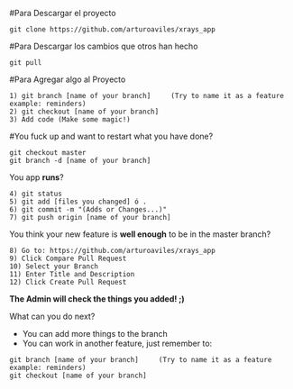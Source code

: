 #Para Descargar el proyecto
```
git clone https://github.com/arturoaviles/xrays_app
```

#Para Descargar los cambios que otros han hecho
```
git pull
```

#Para Agregar algo al Proyecto
```
1) git branch [name of your branch]     (Try to name it as a feature example: reminders)
2) git checkout [name of your branch]
3) Add code (Make some magic!)
```

#You fuck up and want to restart what you have done?
```
git checkout master
git branch -d [name of your branch]
```

You app **runs**?
```
4) git status										
5) git add [files you changed] ó .						 
6) git commit -m "(Adds or Changes...)"					
7) git push origin [name of your branch]
```

You think your new feature is **well enough** to be in the master branch?
```
8) Go to: https://github.com/arturoaviles/xrays_app
9) Click Compare Pull Request
10) Select your Branch
11) Enter Title and Description
12) Click Create Pull Request
```

**The Admin will check the things you added! ;)**

What can you do next?

- You can add more things to the branch 
- You can work in another feature, just remember to:

```
git branch [name of your branch]     (Try to name it as a feature example: reminders)
git checkout [name of your branch]
```